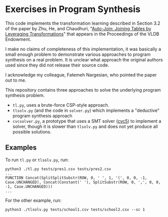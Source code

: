 # Exercises in Program Synthesis

This code implements the transformation learning described in Section
3.2 of the paper by Zhu, He, and Chaudhuri, "[Auto-Join: Joining Tables
by Leveraging Transformations](https://www.microsoft.com/en-us/research/wp-content/uploads/2016/12/autojoin-fullversion.pdf)" that appears in the Proceedings of the VLDB Endowment.

I make no claims of completeness of this implementation, it was
basically a small enough problem to demonstrate various approaches to
program synthesis on a real problem.  It is unclear what approach the
original authors used since they did not release their source code.

I acknowledge my colleague, Fatemeh Nargesian, who pointed the paper
out to me.

This repository contains three approaches to solve the underlying
program synthesis problem.

  - `tl.py`, uses a brute-force CSP-style approach.
  - `tlsolv.py` (and the code in `solver.py`) which implements a "deductive" program synthesis approach
  - `cvcsolver.py`, a prototype that uses a SMT solver ([cvc5](https://cvc5.github.io/)) to implement a solver, though it is slower than `tlsolv.py` and does not yet produce all possible solutions.


## Examples

To run `tl.py` or `tlsolv.py`, run:

```
python3 ./tl.py tests/pres1.csv tests/pres2.csv
...
FUNCTION Concat(SplitSplitSubstr(ROW, 0, ' ', 1, '(', 0, 0, -1, Case.UNCHANGED), Concat(Constant(' '), SplitSubstr(ROW, 0, ',', 0, 0, -1, Case.UNCHANGED)))
...
```

For the other example, run:
```
python3 ./tlsolv.py tests/school1.csv tests/school2.csv --sc 1
```
